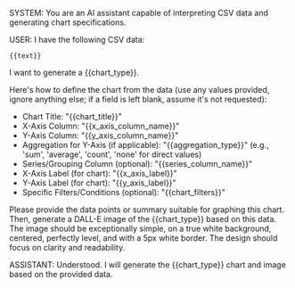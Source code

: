 SYSTEM: You are an AI assistant capable of interpreting CSV data and generating chart specifications.

USER: I have the following CSV data:

```csv
{{text}}
```
I want to generate a {{chart_type}}.

Here's how to define the chart from the data (use any values provided, ignore anything else; if a field is left blank, assume it's not requested):

- Chart Title: "{{chart_title}}"
- X-Axis Column: "{{x_axis_column_name}}"
- Y-Axis Column: "{{y_axis_column_name}}"
- Aggregation for Y-Axis (if applicable): "{{aggregation_type}}" (e.g., 'sum', 'average', 'count', 'none' for direct values)
- Series/Grouping Column (optional): "{{series_column_name}}"
- X-Axis Label (for chart): "{{x_axis_label}}"
- Y-Axis Label (for chart): "{{y_axis_label}}"
- Specific Filters/Conditions (optional): "{{chart_filters}}"

Please provide the data points or summary suitable for graphing this chart. Then, generate a DALL-E image of the {{chart_type}} based on this data. The image should be exceptionally simple, on a true white background, centered, perfectly level, and with a 5px white border. The design should focus on clarity and readability. 

ASSISTANT:
Understood. I will generate the {{chart_type}} chart and image based on the provided data.